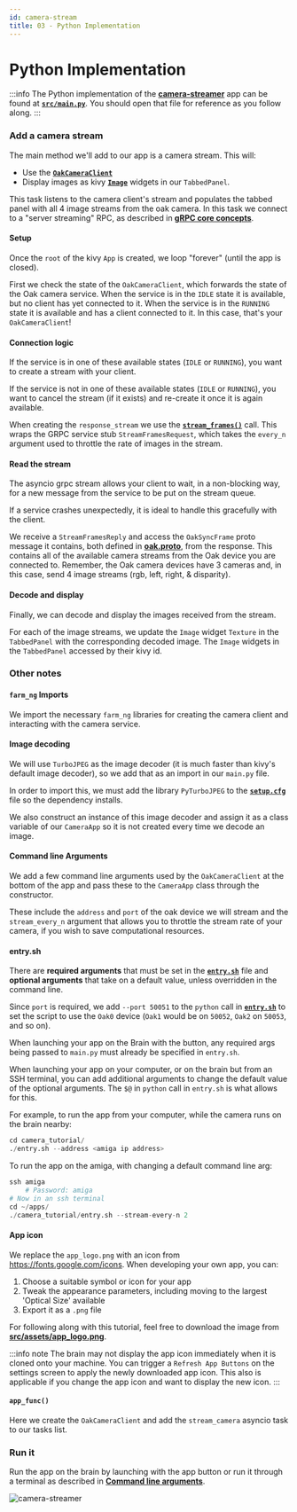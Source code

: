 ```yaml
---
id: camera-stream
title: 03 - Python Implementation
---
```

# Python Implementation

:::info
The Python implementation of the
[**camera-streamer**](https://github.com/farm-ng/camera-streamer)
app can be found at
[**`src/main.py`**](https://github.com/farm-ng/camera-streamer/blob/main/src/main.py).
You should open that file for reference as you follow along.
:::

### Add a camera stream

The main method we'll add to our app is a camera stream.
This will:

- Use the [**`OakCameraClient`**](https://github.com/farm-ng/farm-ng-amiga/blob/main/py/farm_ng/oak/camera_client.py)
- Display images as kivy [**`Image`**](https://kivy.org/doc/stable/api-kivy.uix.label.html) widgets in our `TabbedPanel`.

This task listens to the camera client's stream and populates the
tabbed panel with all 4 image streams from the oak camera.
In this task we connect to a "server streaming" RPC, as described
in [**gRPC core concepts**](https://grpc.io/docs/what-is-grpc/core-concepts/).

#### Setup

Once the `root` of the kivy `App` is created, we loop "forever"
(until the app is closed).

First we check the state of the `OakCameraClient`, which forwards
the state of the Oak camera service.
When the service is in the `IDLE` state it is available, but no
client has yet connected to it.
When the service is in the `RUNNING` state it is available and
has a client connected to it.
In this case, that's your `OakCameraClient`!

#### Connection logic

If the service is in one of these available states (`IDLE` or
`RUNNING`), you want to create a stream with your client.

If the service is not in one of these available states (`IDLE` or
`RUNNING`), you want to cancel the stream (if it exists) and
re-create it once it is again available.

When creating the `response_stream` we use the
[**`stream_frames()`**](https://github.com/farm-ng/farm-ng-amiga/blob/main/py/farm_ng/oak/camera_client.py) call.
This wraps the GRPC service stub `StreamFramesRequest`, which
takes the `every_n` argument used to throttle the rate of images
in the stream.

#### Read the stream

The asyncio grpc stream allows your client to wait, in a
non-blocking way, for a new message from the service to be put on
the stream queue.

If a service crashes unexpectedly, it is ideal to handle this
gracefully with the client.

We receive a `StreamFramesReply` and access the `OakSyncFrame`
proto message it contains, both defined in
[**oak.proto**](https://github.com/farm-ng/farm-ng-amiga/blob/main/protos/farm_ng/oak/oak.proto),
from the response.
This contains all of the available camera streams from the Oak
device you are connected to.
Remember, the Oak camera devices have 3 cameras and, in this
case, send 4 image streams (rgb, left, right, & disparity).

#### Decode and display

Finally, we can decode and display the images received from the
stream.

For each of the image streams, we update the `Image` widget
`Texture` in the `TabbedPanel` with the corresponding decoded
image.
The `Image` widgets in the `TabbedPanel` accessed by their kivy
id.

### Other notes

#### `farm_ng` Imports

We import the necessary `farm_ng` libraries for creating the
camera client and interacting with the camera service.

#### Image decoding

We will use `TurboJPEG` as the image decoder (it is much faster
than kivy's default image decoder), so we add that as an import
in our `main.py` file.

In order to import this, we must add the library `PyTurboJPEG` to
the
[**`setup.cfg`**](https://github.com/farm-ng/camera-streamer/blob/main/setup.cfg)
file so the dependency installs.

We also construct an instance of this image decoder and assign it
as a class variable of our `CameraApp` so it is not created every
time we decode an image.

#### Command line Arguments

We add a few command line arguments used by the `OakCameraClient`
at the bottom of the app and pass these to the `CameraApp` class
through the constructor.

These include the `address` and `port` of the oak device we will
stream and the `stream_every_n` argument that allows you to
throttle the stream rate of your camera, if you wish to save
computational resources.

#### entry.sh

There are **required arguments** that must be set in the
[**`entry.sh`**](https://github.com/farm-ng/camera-streamer/blob/main/entry.sh)
file and **optional arguments** that take on a default value,
unless overridden in the command line.

Since `port` is required, we add `--port 50051` to the `python`
call in [**`entry.sh`**](https://github.com/farm-ng/camera-streamer/blob/main/entry.sh) to set the script to use the
`Oak0` device (`Oak1` would be on `50052`, `Oak2` on `50053`,
and so on).

When launching your app on the Brain with the button, any
required args being passed to `main.py` must already be specified
in `entry.sh`.

When launching your app on your computer, or on the brain but
from an SSH terminal, you can add additional arguments to change
the default value of the optional arguments.
The `$@` in `python` call in `entry.sh` is what allows for this.

For example, to run the app from your computer, while the camera
runs on the brain nearby:

```Python
cd camera_tutorial/
./entry.sh --address <amiga ip address>
```

To run the app on the amiga, with changing a default command line
arg:

```Python
ssh amiga
    # Password: amiga
# Now in an ssh terminal
cd ~/apps/
./camera_tutorial/entry.sh --stream-every-n 2
```

#### App icon

We replace the `app_logo.png` with an icon from
<https://fonts.google.com/icons>.
When developing your own app, you can:

1. Choose a suitable symbol or icon for your app
2. Tweak the appearance parameters, including moving to the
largest 'Optical Size' available
3. Export it as a `.png` file

For following along with this tutorial, feel free to download the
image from
[**src/assets/app_logo.png**](https://github.com/farm-ng/camera-streamer/blob/main/src/assets/app_logo.png).

:::info note
The brain may not display the app icon immediately when it is
cloned onto your machine.
You can trigger a `Refresh App Buttons` on the settings screen to
apply the newly downloaded app icon.
This also is applicable if you change the app icon and want to
display the new icon.
:::

#### `app_func()`

Here we create the `OakCameraClient` and add the `stream_camera`
asyncio task to our tasks list.

### Run it

Run the app on the brain by launching with the app button or run
it through a terminal as described in
[**Command line arguments**](#command-line-arguments).

![camera-streamer](https://user-images.githubusercontent.com/53625197/216075393-6e578a01-677e-4279-b224-70fd3f73ce5f.png)

